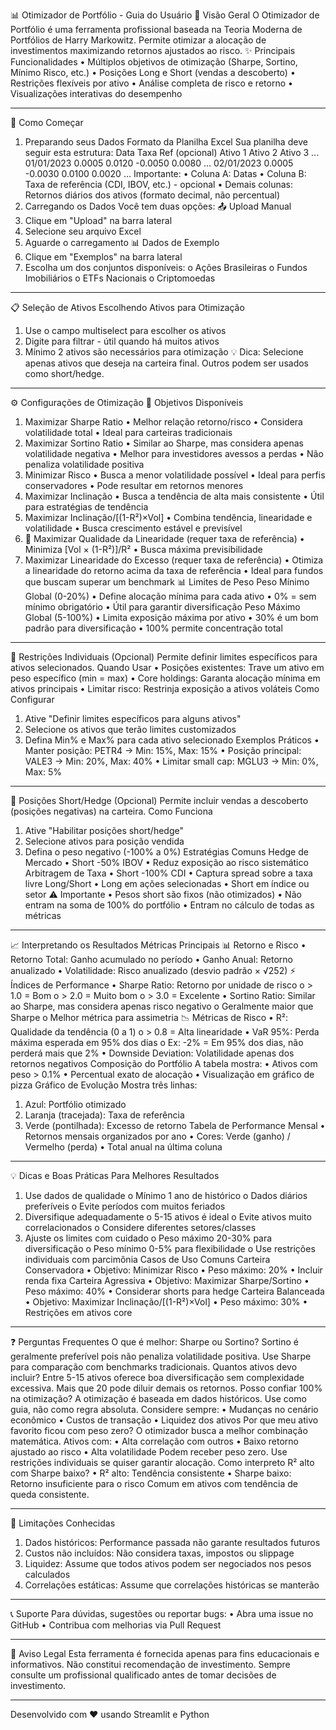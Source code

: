 📊 Otimizador de Portfólio - Guia do Usuário
🎯 Visão Geral
O Otimizador de Portfólio é uma ferramenta profissional baseada na Teoria Moderna de Portfólios de Harry Markowitz. Permite otimizar a alocação de investimentos maximizando retornos ajustados ao risco.
✨ Principais Funcionalidades
•	Múltiplos objetivos de otimização (Sharpe, Sortino, Mínimo Risco, etc.)
•	Posições Long e Short (vendas a descoberto)
•	Restrições flexíveis por ativo
•	Análise completa de risco e retorno
•	Visualizações interativas do desempenho
________________________________________
🚀 Como Começar
1. Preparando seus Dados
Formato da Planilha Excel
Sua planilha deve seguir esta estrutura:
Data	Taxa Ref (opcional)	Ativo 1	Ativo 2	Ativo 3	...
01/01/2023	0.0005	0.0120	-0.0050	0.0080	...
02/01/2023	0.0005	-0.0030	0.0100	0.0020	...
Importante:
•	Coluna A: Datas
•	Coluna B: Taxa de referência (CDI, IBOV, etc.) - opcional
•	Demais colunas: Retornos diários dos ativos (formato decimal, não percentual)
2. Carregando os Dados
Você tem duas opções:
📤 Upload Manual
1.	Clique em "Upload" na barra lateral
2.	Selecione seu arquivo Excel
3.	Aguarde o carregamento
📊 Dados de Exemplo
1.	Clique em "Exemplos" na barra lateral
2.	Escolha um dos conjuntos disponíveis: 
o	Ações Brasileiras
o	Fundos Imobiliários
o	ETFs Nacionais
o	Criptomoedas
________________________________________
📋 Seleção de Ativos
Escolhendo Ativos para Otimização
1.	Use o campo multiselect para escolher os ativos
2.	Digite para filtrar - útil quando há muitos ativos
3.	Mínimo 2 ativos são necessários para otimização
💡 Dica: Selecione apenas ativos que deseja na carteira final. Outros podem ser usados como short/hedge.
________________________________________
⚙️ Configurações de Otimização
🎯 Objetivos Disponíveis
1. Maximizar Sharpe Ratio
•	Melhor relação retorno/risco
•	Considera volatilidade total
•	Ideal para carteiras tradicionais
2. Maximizar Sortino Ratio
•	Similar ao Sharpe, mas considera apenas volatilidade negativa
•	Melhor para investidores avessos a perdas
•	Não penaliza volatilidade positiva
3. Minimizar Risco
•	Busca a menor volatilidade possível
•	Ideal para perfis conservadores
•	Pode resultar em retornos menores
4. Maximizar Inclinação
•	Busca a tendência de alta mais consistente
•	Útil para estratégias de tendência
5. Maximizar Inclinação/[(1-R²)×Vol]
•	Combina tendência, linearidade e volatilidade
•	Busca crescimento estável e previsível
6. 🎯 Maximizar Qualidade da Linearidade (requer taxa de referência)
•	Minimiza [Vol × (1-R²)]/R²
•	Busca máxima previsibilidade
7. Maximizar Linearidade do Excesso (requer taxa de referência)
•	Otimiza a linearidade do retorno acima da taxa de referência
•	Ideal para fundos que buscam superar um benchmark
📊 Limites de Peso
Peso Mínimo Global (0-20%)
•	Define alocação mínima para cada ativo
•	0% = sem mínimo obrigatório
•	Útil para garantir diversificação
Peso Máximo Global (5-100%)
•	Limita exposição máxima por ativo
•	30% é um bom padrão para diversificação
•	100% permite concentração total
________________________________________
🎯 Restrições Individuais (Opcional)
Permite definir limites específicos para ativos selecionados.
Quando Usar
•	Posições existentes: Trave um ativo em peso específico (min = max)
•	Core holdings: Garanta alocação mínima em ativos principais
•	Limitar risco: Restrinja exposição a ativos voláteis
Como Configurar
1.	Ative "Definir limites específicos para alguns ativos"
2.	Selecione os ativos que terão limites customizados
3.	Defina Min% e Max% para cada ativo selecionado
Exemplos Práticos
•	Manter posição: PETR4 → Min: 15%, Max: 15%
•	Posição principal: VALE3 → Min: 20%, Max: 40%
•	Limitar small cap: MGLU3 → Min: 0%, Max: 5%
________________________________________
🔄 Posições Short/Hedge (Opcional)
Permite incluir vendas a descoberto (posições negativas) na carteira.
Como Funciona
1.	Ative "Habilitar posições short/hedge"
2.	Selecione ativos para posição vendida
3.	Defina o peso negativo (-100% a 0%)
Estratégias Comuns
Hedge de Mercado
•	Short -50% IBOV
•	Reduz exposição ao risco sistemático
Arbitragem de Taxa
•	Short -100% CDI
•	Captura spread sobre a taxa livre
Long/Short
•	Long em ações selecionadas
•	Short em índice ou setor
⚠️ Importante
•	Pesos short são fixos (não otimizados)
•	Não entram na soma de 100% do portfólio
•	Entram no cálculo de todas as métricas
________________________________________
📈 Interpretando os Resultados
Métricas Principais
📊 Retorno e Risco
•	Retorno Total: Ganho acumulado no período
•	Ganho Anual: Retorno anualizado
•	Volatilidade: Risco anualizado (desvio padrão × √252)
⚡ Índices de Performance
•	Sharpe Ratio: Retorno por unidade de risco
o	> 1.0 = Bom
o	> 2.0 = Muito bom
o	> 3.0 = Excelente
•	Sortino Ratio: Similar ao Sharpe, mas considera apenas risco negativo
o	Geralmente maior que Sharpe
o	Melhor métrica para assimetria
📉 Métricas de Risco
•	R²: Qualidade da tendência (0 a 1)
o	> 0.8 = Alta linearidade
•	VaR 95%: Perda máxima esperada em 95% dos dias
o	Ex: -2% = Em 95% dos dias, não perderá mais que 2%
•	Downside Deviation: Volatilidade apenas dos retornos negativos
Composição do Portfólio
A tabela mostra:
•	Ativos com peso > 0.1%
•	Percentual exato de alocação
•	Visualização em gráfico de pizza
Gráfico de Evolução
Mostra três linhas:
1.	Azul: Portfólio otimizado
2.	Laranja (tracejada): Taxa de referência
3.	Verde (pontilhada): Excesso de retorno
Tabela de Performance Mensal
•	Retornos mensais organizados por ano
•	Cores: Verde (ganho) / Vermelho (perda)
•	Total anual na última coluna
________________________________________
💡 Dicas e Boas Práticas
Para Melhores Resultados
1.	Use dados de qualidade
o	Mínimo 1 ano de histórico
o	Dados diários preferíveis
o	Evite períodos com muitos feriados
2.	Diversifique adequadamente
o	5-15 ativos é ideal
o	Evite ativos muito correlacionados
o	Considere diferentes setores/classes
3.	Ajuste os limites com cuidado
o	Peso máximo 20-30% para diversificação
o	Peso mínimo 0-5% para flexibilidade
o	Use restrições individuais com parcimônia
Casos de Uso Comuns
Carteira Conservadora
•	Objetivo: Minimizar Risco
•	Peso máximo: 20%
•	Incluir renda fixa
Carteira Agressiva
•	Objetivo: Maximizar Sharpe/Sortino
•	Peso máximo: 40%
•	Considerar shorts para hedge
Carteira Balanceada
•	Objetivo: Maximizar Inclinação/[(1-R²)×Vol]
•	Peso máximo: 30%
•	Restrições em ativos core
________________________________________
❓ Perguntas Frequentes
O que é melhor: Sharpe ou Sortino?
Sortino é geralmente preferível pois não penaliza volatilidade positiva. Use Sharpe para comparação com benchmarks tradicionais.
Quantos ativos devo incluir?
Entre 5-15 ativos oferece boa diversificação sem complexidade excessiva. Mais que 20 pode diluir demais os retornos.
Posso confiar 100% na otimização?
A otimização é baseada em dados históricos. Use como guia, não como regra absoluta. Considere sempre:
•	Mudanças no cenário econômico
•	Custos de transação
•	Liquidez dos ativos
Por que meu ativo favorito ficou com peso zero?
O otimizador busca a melhor combinação matemática. Ativos com:
•	Alta correlação com outros
•	Baixo retorno ajustado ao risco
•	Alta volatilidade Podem receber peso zero. Use restrições individuais se quiser garantir alocação.
Como interpreto R² alto com Sharpe baixo?
•	R² alto: Tendência consistente
•	Sharpe baixo: Retorno insuficiente para o risco Comum em ativos com tendência de queda consistente.
________________________________________
🚧 Limitações Conhecidas
1.	Dados históricos: Performance passada não garante resultados futuros
2.	Custos não incluídos: Não considera taxas, impostos ou slippage
3.	Liquidez: Assume que todos ativos podem ser negociados nos pesos calculados
4.	Correlações estáticas: Assume que correlações históricas se manterão
________________________________________
📞 Suporte
Para dúvidas, sugestões ou reportar bugs:
•	Abra uma issue no GitHub
•	Contribua com melhorias via Pull Request
________________________________________
📜 Aviso Legal
Esta ferramenta é fornecida apenas para fins educacionais e informativos. Não constitui recomendação de investimento. Sempre consulte um profissional qualificado antes de tomar decisões de investimento.
________________________________________
Desenvolvido com ❤️ usando Streamlit e Python
